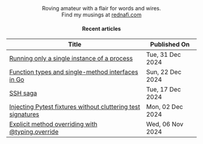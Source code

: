 <div align="center">
Roving amateur with a flair for words and wires. <br>
Find my musings at <a href="https://rednafi.com/" rel="me">rednafi.com</a>
</div><div align="center">

#### Recent articles

| Title | Published On |
| ----- | ------------ |
| [Running only a single instance of a process](http://rednafi.com/misc/run_single_instance/) | Tue, 31 Dec 2024 |
| [Function types and single-method interfaces in Go](http://rednafi.com/go/func_types_and_smis/) | Sun, 22 Dec 2024 |
| [SSH saga](http://rednafi.com/misc/ssh_saga/) | Tue, 17 Dec 2024 |
| [Injecting Pytest fixtures without cluttering test signatures](http://rednafi.com/python/inject_pytest_fixture/) | Mon, 02 Dec 2024 |
| [Explicit method overriding with @typing.override](http://rednafi.com/python/typing_override/) | Wed, 06 Nov 2024 |
</div>
